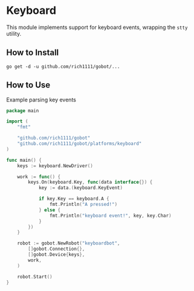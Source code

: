 # Keyboard

This module implements support for keyboard events, wrapping the `stty` utility.

## How to Install

```
go get -d -u github.com/rich1111/gobot/...
```

## How to Use

Example parsing key events

```go
package main

import (
	"fmt"

	"github.com/rich1111/gobot"
	"github.com/rich1111/gobot/platforms/keyboard"
)

func main() {
	keys := keyboard.NewDriver()

	work := func() {
		keys.On(keyboard.Key, func(data interface{}) {
			key := data.(keyboard.KeyEvent)

			if key.Key == keyboard.A {
				fmt.Println("A pressed!")
			} else {
				fmt.Println("keyboard event!", key, key.Char)
			}
		})
	}

	robot := gobot.NewRobot("keyboardbot",
		[]gobot.Connection{},
		[]gobot.Device{keys},
		work,
	)

	robot.Start()
}
```

